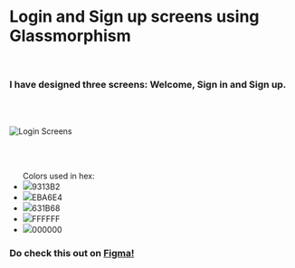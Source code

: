 # Login and Sign up screens using Glassmorphism
<br/>

### I have designed three screens: Welcome, Sign in and Sign up.

<br/><br/>

![Login Screens](https://user-images.githubusercontent.com/56426767/143457619-f5c6ae1a-0193-4563-97c4-70893e134686.png)

<br/><br/>

<ul>Colors used in hex:
  <li><img src="https://via.placeholder.com/10/9313B2">9313B2</li>
  <li><img src="https://via.placeholder.com/10/EBA6E4">EBA6E4</li>
  <li><img src="https://via.placeholder.com/10/631B68">631B68</li>
  <li><img src="https://via.placeholder.com/10/FFFFFF">FFFFFF</li>
  <li><img src="https://via.placeholder.com/10/000000">000000</li></ul>

### Do check this out on <a href="https://www.figma.com/community/file/1045707503852764986/Login-Screens-using-glassmorphism">Figma!</a>
